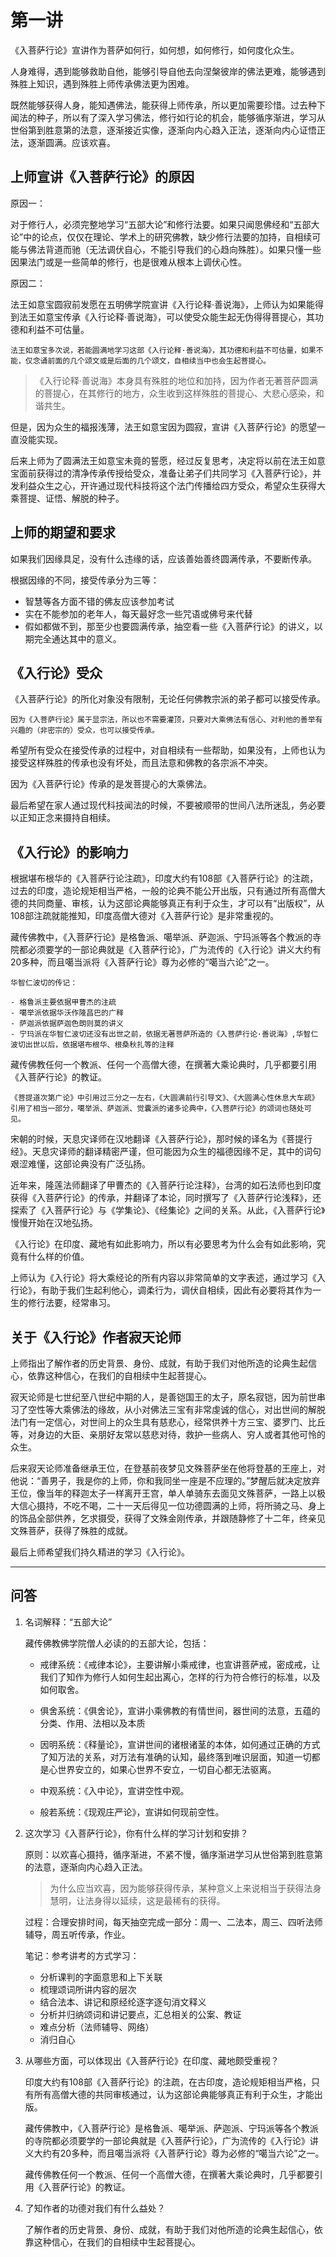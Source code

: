 # 第一讲

《入菩萨行论》宣讲作为菩萨如何行，如何想，如何修行，如何度化众生。

人身难得，遇到能够救助自他，能够引导自他去向涅槃彼岸的佛法更难，能够遇到殊胜上知识，遇到殊胜上师传承佛法更为困难。

既然能够获得人身，能知遇佛法，能获得上师传承，所以更加需要珍惜。过去种下闻法的种子，所以有了深入学习佛法，修行如行论的机会，能够循序渐进，学习从世俗第到胜意第的法意，逐渐接近实像，逐渐向内心趋入正法，逐渐向内心证悟正法，逐渐圆满。应该欢喜。

## 上师宣讲《入菩萨行论》的原因

原因一：

对于修行人，必须完整地学习“五部大论”和修行法要。如果只闻思佛经和“五部大论”中的论点，仅仅在理论、学术上的研究佛教，缺少修行法要的加持，自相续可能与佛法背道而驰（无法调伏自心，不能引导我们的心趋向殊胜）。如果只懂一些因果法门或是一些简单的修行，也是很难从根本上调伏心性。

原因二：

法王如意宝圆寂前发愿在五明佛学院宣讲《入行论释·善说海》，上师认为如果能得到法王如意宝传承《入行论释·善说海》，可以使受众能生起无伪得得菩提心，其功德和利益不可估量。
   
    法王如意宝多次说，若能圆满地学习这部《入行论释·善说海》，其功德和利益不可估量，如果不能，仅念诵前面的几个颂文或是后面的几个颂文，自相续当中也会生起菩提心。
    
>《入行论释·善说海》本身具有殊胜的地位和加持，因为作者无著菩萨圆满的菩提心，在其修行的地方，众生收到这样殊胜的菩提心、大悲心感染，和谐共生。

但是，因为众生的福报浅薄，法王如意宝因为圆寂，宣讲《入菩萨行论》的愿望一直没能实现。

后来上师为了圆满法王如意宝未竟的誓愿，经过反复思考，决定将以前在法王如意宝面前获得过的清净传承传授给受众，准备让弟子们共同学习《入菩萨行论》，并发利益众生之心，开许通过现代科技将这个法门传播给四方受众，希望众生获得大乘菩提、证悟、解脱的种子。

## 上师的期望和要求

如果我们因缘具足，没有什么违缘的话，应该善始善终圆满传承，不要断传承。

根据因缘的不同，接受传承分为三等：

- 智慧等各方面不错的佛友应该参加考试
- 实在不能参加的老年人，每天最好念一些咒语或佛号来代替
- 假如都做不到，那至少也要圆满传承，抽空看一些《入菩萨行论》的讲义，以期完全通达其中的意义。

## 《入行论》受众

《入菩萨行论》的所化对象没有限制，无论任何佛教宗派的弟子都可以接受传承。

    因为《入菩萨行论》属于显宗法，所以也不需要灌顶，只要对大乘佛法有信心、对利他的善举有兴趣的（非密宗的）受众，也可以接受传承。

希望所有受众在接受传承的过程中，对自相续有一些帮助，如果没有，上师也认为接受这样殊胜的传承也没有坏处，而且法意和佛教的各宗派不冲突。
    
因为《入菩萨行论》传承的是发菩提心的大乘佛法。

最后希望在家人通过现代科技闻法的时候，不要被顺带的世间八法所迷乱，务必要以正知正念来摄持自相续。

## 《入行论》的影响力

根据堪布根华的《入菩萨行论注疏》，印度大约有108部《入菩萨行论》的注疏，过去的印度，造论规矩相当严格，一般的论典不能公开出版，只有通过所有高僧大德的共同商量、审核，认为这部论典能够真正有利于众生，才可以有“出版权”，从108部注疏就能推知，印度高僧大德对《入菩萨行论》是非常重视的。

藏传佛教中，《入菩萨行论》是格鲁派、噶举派、萨迦派、宁玛派等各个教派的寺院都必须要学的一部论典就是《入菩萨行论》，广为流传的《入行论》讲义大约有20多种，而且噶当派将《入菩萨行论》尊为必修的“噶当六论”之一。

    华智仁波切的传记：
    
    - 格鲁派主要依据甲曹杰的注疏
    - 噶举派依据华沃作隆昌巴的广释
    - 萨迦派依据萨迦色朗则莫的讲义
    - 宁玛派在华智仁波切还没有出世之前，依据无著菩萨所造的《入菩萨行论·善说海》,华智仁波切出世以后，依据堪布根华、根桑秋扎等的注释

藏传佛教任何一个教派、任何一个高僧大德，在撰著大乘论典时，几乎都要引用《入菩萨行论》的教证。

    《菩提道次第广论》中引用过三分之一左右，《大圆满前行引导文》、《大圆满心性休息大车疏》引用了相当一部分，噶举派、萨迦派、觉囊派的诸多论典中，《入菩萨行论》的颂词也随处可见。

宋朝的时候，天息灾译师在汉地翻译《入菩萨行论》，那时候的译名为《菩提行经》。天息灾译师的翻译精密严谨，但可能因为众生的福德因缘不足，其中的词句艰涩难懂，这部论典没有广泛弘扬。

近年来，隆莲法师翻译了甲曹杰的《入菩萨行论注释》，台湾的如石法师也到印度获得《入菩萨行论》的传承，并翻译了本论，同时撰写了《入菩萨行论浅释》，还探索了《入菩萨行论》与《学集论》、《经集论》之间的关系。从此，《入菩萨行论》慢慢开始在汉地弘扬。

《入行论》在印度、藏地有如此影响力，所以有必要思考为什么会有如此影响，究竟有什么样的价值。

上师认为《入行论》将大乘经论的所有内容以非常简单的文字表述，通过学习《入行论》，有助于我们生起利他心，调柔行为，调伏自相续，因此有必要将其作为一生的修行法要，经常串习。

## 关于《入行论》作者寂天论师

上师指出了解作者的历史背景、身份、成就，有助于我们对他所造的论典生起信心，依靠这种信心，在我们的自相续中生起菩提心。

寂天论师是七世纪至八世纪中期的人，是善铠国王的太子，原名寂铠，因为前世串习了空性等大乘佛法的缘故，从小对佛法三宝有非常虔诚的信心，对出世间的解脱法门有一定信心，对世间上的众生具有慈悲心，经常供养十方三宝、婆罗门、比丘等，对身边的大臣、亲朋好友常以慈悲对待，救护一些病人、穷人或者其他可怜的众生。

后来寂天论师准备继承王位，在登基前夜梦见文殊菩萨坐在他将登基的王座上，对他说：“善男子，我是你的上师，你和我同坐一座是不应理的。”梦醒后就决定放弃王位，像当年的释迦太子一样离开王宫，单人单骑东去面见文殊菩萨，一路上以极大信心摄持，不吃不喝，二十一天后得见一位功德圆满的上师，将所骑之马、身上的饰品全部供养，乞求摄受，获得了文殊金刚传承，并跟随静修了十二年，终亲见文殊菩萨，获得了殊胜的成就。

最后上师希望我们持久精进的学习《入行论》。

***

## 问答

1. 名词解释：“五部大论”
    
    藏传佛教佛学院僧人必读的的五部大论，包括：
    
    - 戒律系统：《戒律本论》，主要讲解小乘戒律，也宣讲菩萨戒，密成戒，让我们了知作为修行人如何生起出离心，怎样的行为符合修行的标准，以及如何取舍。
 
    - 俱舍系统：《俱舍论》，宣讲小乘佛教的有情世间，器世间的法意，五蕴的分类、作用、法相以及本质
       
    - 因明系统：《释量论》，宣讲世间的诸根诸茎的本体，如何通过正确的方式了知万法的关系，对万法有准确的认知，最终落到唯识层面，知道一切都是心世界安立的，如果心世界不安立，一切自心都无法驱离。
    
    - 中观系统：《入中论》，宣讲空性中观。
        
    - 般若系统：《现观庄严论》，宣讲如何现前空性。

2. 这次学习《入菩萨行论》，你有什么样的学习计划和安排？

    原则：以欢喜心摄持，循序渐进，不紧不慢，循序渐进学习从世俗第到胜意第的法意，逐渐向内心趋入正法。
    
    > 为什么应当欢喜，因为能够获得传承，某种意义上来说相当于获得法身慧明，让法身得以延续，这是最稀有的获得。
    
    过程：合理安排时间，每天抽空完成一部分：周一、二法本，周三、四听法师辅导，周五听传承，作业。
    
    笔记：参考讲考的方式学习：
    
    - 分析课判的字面意思和上下关联
    - 梳理颂词所讲内容的层次
    - 结合法本、讲记和原经纶逐字逐句消文释义
    - 分析并归纳颂词和讲记要点，汇总相关的公案、教证
    - 难点分析（法师辅导、网络）
    - 消归自心
    
3. 从哪些方面，可以体现出《入菩萨行论》在印度、藏地颇受重视？

    印度大约有108部《入菩萨行论》的注疏，在古印度，造论规矩相当严格，只有所有高僧大德的共同审核通过，认为这部论典能够真正有利于众生，才能出版。
    
    藏传佛教中，《入菩萨行论》是格鲁派、噶举派、萨迦派、宁玛派等各个教派的寺院都必须要学的一部论典就是《入菩萨行论》，广为流传的《入行论》讲义大约有20多种，而且噶当派将《入菩萨行论》尊为必修的“噶当六论”之一。
    
    藏传佛教任何一个教派、任何一个高僧大德，在撰著大乘论典时，几乎都要引用《入菩萨行论》的教证。

4. 了知作者的功德对我们有什么益处？

    了解作者的历史背景、身份、成就，有助于我们对他所造的论典生起信心，依靠这种信心，在我们的自相续中生起菩提心。

